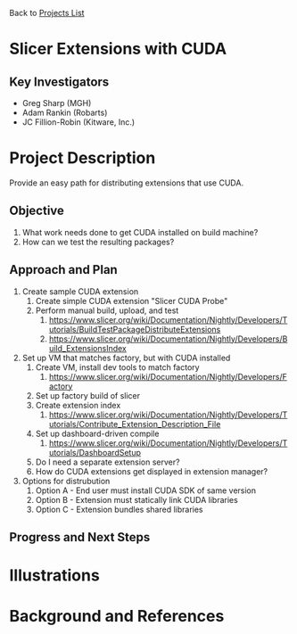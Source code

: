 Back to [Projects List](../../README.md#ProjectsList)

# Slicer Extensions with CUDA

## Key Investigators

- Greg Sharp (MGH)
- Adam Rankin (Robarts)
- JC Fillion-Robin (Kitware, Inc.)

# Project Description

Provide an easy path for distributing extensions that use CUDA.

## Objective

1. What work needs done to get CUDA installed on build machine?
1. How can we test the resulting packages?

## Approach and Plan

1. Create sample CUDA extension
   1. Create simple CUDA extension "Slicer CUDA Probe"
   1. Perform manual build, upload, and test 
      1. https://www.slicer.org/wiki/Documentation/Nightly/Developers/Tutorials/BuildTestPackageDistributeExtensions
      1. https://www.slicer.org/wiki/Documentation/Nightly/Developers/Build_ExtensionsIndex
1. Set up VM that matches factory, but with CUDA installed
   1. Create VM, install dev tools to match factory
      1. https://www.slicer.org/wiki/Documentation/Nightly/Developers/Factory
   1. Set up factory build of slicer
   1. Create extension index
      1. https://www.slicer.org/wiki/Documentation/Nightly/Developers/Tutorials/Contribute_Extension_Description_File
   1. Set up dashboard-driven compile
      1. https://www.slicer.org/wiki/Documentation/Nightly/Developers/Tutorials/DashboardSetup
   1. Do I need a separate extension server?
   1. How do CUDA extensions get displayed in extension manager?
1. Options for distrubution
   1. Option A - End user must install CUDA SDK of same version
   1. Option B - Extension must statically link CUDA libraries
   1. Option C - Extension bundles shared libraries

## Progress and Next Steps

<!--Describe progress and next steps in a few bullet points as you are making progress.-->

# Illustrations

<!--Add pictures and links to videos that demonstrate what has been accomplished.

![Description of picture](Example2.jpg)

![Some more images](Example2.jpg)
-->

# Background and References

<!--Use this space for information that may help people better understand your project, like links to papers, source code, or data.
- Source code: https://github.com/YourUser/YourRepository
- Documentation: https://link.to.docs
- Test data: https://link.to.test.data
-->


